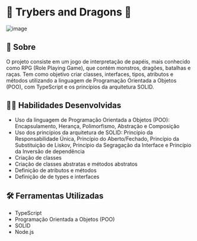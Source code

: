 # :dragon: Trybers and Dragons :dragon:

![image](https://user-images.githubusercontent.com/98343640/192073766-1bc436a9-d463-41e9-a0f0-979346792e7b.png)


## :page_with_curl: Sobre

O projeto consiste em um jogo de interpretação de papéis, mais conhecido como RPG (Role Playing Game), que contém monstros, dragões, batalhas e raças.
Tem como objetivo criar classes, interfaces, tipos, atributos e métodos utilizando a linguagem de Programação Orientada a Objetos (POO), com TypeScript e os princípios da arquitetura SOLID. 


## :man_technologist: Habilidades Desenvolvidas

* Uso da linguagem de Programação Orientada a Objetos (POO): Encapsulamento, Herança, Polimorfismo, Abstração e Composição
* Uso dos princípios da arquitetura de SOLID: Princípio da Responsabilidade Única, Princípio do Aberto/Fechado, Princípio da Substituição de Liskov, Princípio da Segragação da Interface e Princípio da Inversão de dependência
* Criação de classes
* Criação de classes abstratas e métodos abstratos
* Definição de atributos e métodos
* Definição de de types e interfaces


## :hammer_and_wrench: Ferramentas Utilizadas

* TypeScript
* Programação Orientada a Objetos (POO)
* SOLID
* Node.js
